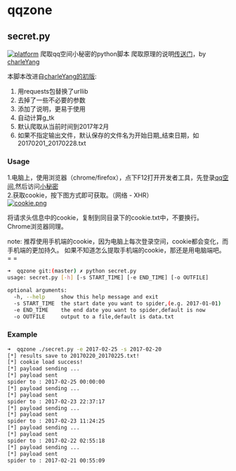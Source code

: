qqzone
===========

## secret.py
[![platform](https://img.shields.io/badge/python-2.7-green.svg)]()
爬取qq空间小秘密的python脚本
爬取原理的说明[传送门](http://mp.weixin.qq.com/s?__biz=MzIxMTY4MDQ2OQ==&mid=2247484612&idx=1&sn=98f5104d4cbe008503f552bc458eefa7&chksm=9750e97ea02760682a40827f7679aaf0896ae9a9cdd60cb35318de5f6e62c3c9282698738d39&mpshare=1&scene=22&srcid=0216NbBqNDQHqkvyg7mDuJMU#rd)，by [charleYang](https://mryang.minelandcn.com)

本脚本改进自[charleYang的初版](https://mryang.minelandcn.com/py-qzone-secret/):

1. 用requests包替换了urllib  
2. 去掉了一些不必要的参数  
3. 添加了说明，更易于使用
4. 自动计算g_tk
5. 默认爬取从当前时间到2017年2月
6. 如果不指定输出文件，默认保存的文件名为开始日期_结束日期，如20170201_20170228.txt


### Usage

1.电脑上，使用浏览器（chrome/firefox），点下F12打开开发者工具，先登录[qq空间](http://i.qq.com),然后访问[小秘密](http://h5.qzone.qq.com/secret/list)  
2.获取cookie，按下图方式即可获取。（网络 - XHR）  
[![cookie.png](https://github.com/VegetableCat/qqzone/blob/master/img/cookie.png?raw=true)]()

将请求头信息中的cookie，复制到同目录下的cookie.txt中，不要换行。  
Chrome浏览器同理。

note:
推荐使用手机端的cookie，因为电脑上每次登录空间，cookie都会变化，而手机端的更加持久。
如果不知道怎么提取手机端的cookie，那还是用电脑端吧。 = =  


```bash
➜  qqzone git:(master) ✗ python secret.py       
usage: secret.py [-h] [-s START_TIME] [-e END_TIME] [-o OUTFILE]

optional arguments:
  -h, --help     show this help message and exit
  -s START_TIME  the start date you want to spider,(e.g. 2017-01-01)
  -e END_TIME    the end date you want to spider,default is now
  -o OUTFILE     output to a file,default is data.txt
```

### Example

```bash
➜  qqzone ./secret.py -e 2017-02-25 -s 2017-02-20           
[*] results save to 20170220_20170225.txt!
[*] cookie load success!
[*] payload sending ...
[*] payload sent
spider to : 2017-02-25 00:00:00
[*] payload sending ...
[*] payload sent
spider to : 2017-02-23 22:37:17
[*] payload sending ...
[*] payload sent
spider to : 2017-02-23 11:24:25
[*] payload sending ...
[*] payload sent
spider to : 2017-02-22 02:55:18
[*] payload sending ...
[*] payload sent
spider to : 2017-02-21 00:55:09


```
